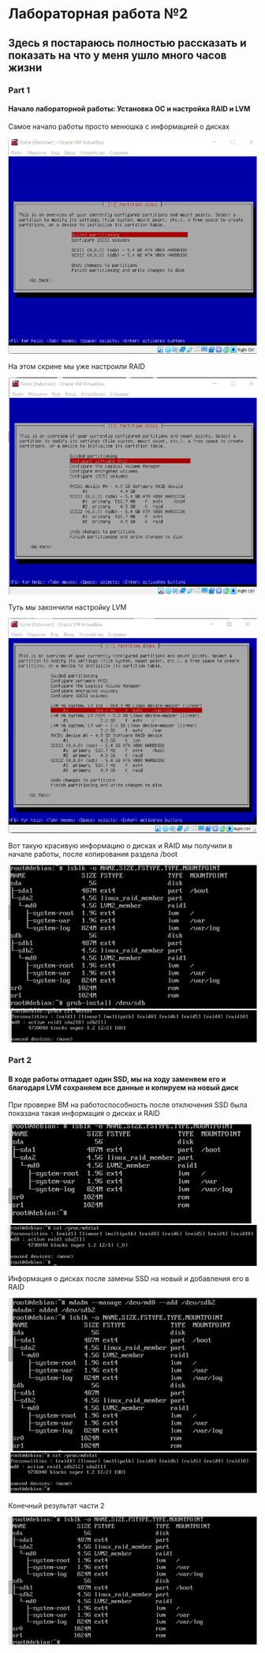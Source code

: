 # Лабораторная работа №2
## Здесь я постараюсь полностью рассказать и показать на что у меня ушло много часов жизни

### Part 1
#### Начало лабораторной работы: Установка ОС и настройка RAID и LVM

Самое начало работы
просто менюшка с информацией о дисках

![alt text](https://github.com/2kazbek/lab_git/blob/master/lab2/screenshots/part1/1.nachalo_ustanovki.png)


На этом скрине мы уже настроили RAID

![alt text](https://github.com/2kazbek/lab_git/blob/master/lab2/screenshots/part1/4.Nastroika_RAID.png)

Туть мы закончили настройку LVM

![alt text](https://github.com/2kazbek/lab_git/blob/master/lab2/screenshots/part1/7.konechnaya_nastroika_LVM.png)

Вот такую красивую информацию о дисках и RAID мы получили в начале работы, после копирования раздела /boot

![alt text](https://github.com/2kazbek/lab_git/blob/master/lab2/screenshots/part1/10.pervaya_informatsiya_o_diskah.png)
![alt text](https://github.com/2kazbek/lab_git/blob/master/lab2/screenshots/part1/11.pervaya_informatsiya_o_RAID.png)

### Part 2
#### В ходе работы отпадает один SSD, мы на ходу заменяем его и благодаря LVM сохраняем все данные и копируем на новый диск

При проверке ВМ на работоспособность после отключения SSD была показана такая информация о дисках и RAID

![alt text](https://github.com/2kazbek/lab_git/blob/master/lab2/screenshots/part2/2.VM_rabotaet.png)
![alt text](https://github.com/2kazbek/lab_git/blob/master/lab2/screenshots/part2/3.proverka_statusa_RAID_posle_udaleniya_ssd1.png)

Информация о дисках после замены SSD на новый и добавления его в RAID

![alt text](https://github.com/2kazbek/lab_git/blob/master/lab2/screenshots/part2/5.dobavlenie_v_RAID_ssd3.png)
![alt text](https://github.com/2kazbek/lab_git/blob/master/lab2/screenshots/part2/6.rezultat_v_mdstat.png)

Конечный результат части 2

![alt text](https://github.com/2kazbek/lab_git/blob/master/lab2/screenshots/part2/7.rezultat_zadaniya2.png)